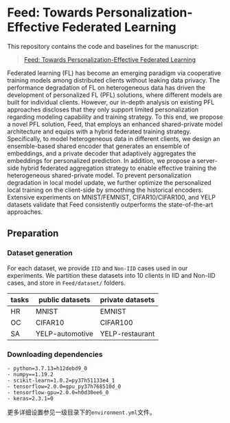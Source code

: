 # Feed: Towards Personalization-Effective Federated Learning

This repository contains the code and baselines for the manuscript:

> [Feed: Towards Personalization-Effective Federated Learning](https://github.com/DoublePg/Feed)
>

Federated learning (FL) has become an emerging paradigm via cooperative training models among distributed clients without leaking data privacy. The performance degradation of FL on heterogeneous data has driven the development of personalized FL (PFL) solutions, where different models are built for individual clients. However, our in-depth analysis on existing PFL approaches discloses that they only support limited personalization regarding modeling capability and training strategy. To this end, we propose a novel PFL solution, Feed, that employs an enhanced shared-private model architecture and equips with a hybrid federated training strategy. Specifically, to model heterogeneous data in different clients, we design an ensemble-based shared encoder that  generates an ensemble of embeddings, and a private decoder that adaptively aggregates the embeddings for personalized prediction. In addition, we propose a server-side hybrid federated aggregation strategy to enable effective training the heterogeneous shared-private model. To prevent personalization degradation in local model update, we further optimize the personalized local training on the client-side by smoothing the historical encoders. Extensive experiments on MNIST/FEMNIST, CIFAR10/CIFAR100, and YELP datasets validate that Feed consistently outperforms the state-of-the-art approaches.

## Preparation

### Dataset generation

For each dataset, we provide `IID` and `Non-IID` cases used in our experiments. We partition these datasets into 10 clients in IID and Non-IID cases, and store in `Feed/dataset/` folders.

| tasks | public datasets      | private datasets    |
| ---------- | --------------- | ------------- |
| HR          | MNIST          | EMNIST       |
| OC          | CIFAR10         | CIFAR100      |
| SA          | YELP-automotive | YELP-restaurant |


### Downloading dependencies

```
- python=3.7.13=h12debd9_0
- numpy==1.19.2
- scikit-learn=1.0.2=py37h51133e4_1
- tensorflow=2.0.0=gpu_py37h768510d_0
- tensorflow-gpu=2.0.0=h0d30ee6_0
- keras=2.3.1=0
``` 
更多详细设置参见一级目录下的`environment.yml`文件。
